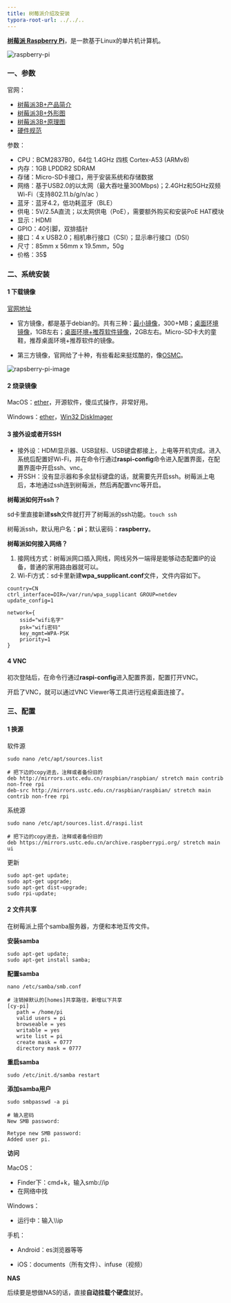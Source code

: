 ```yaml
---
title: 树莓派介绍及安装
typora-root-url: ../../..
---
```


[**树莓派 Raspberry Pi**](https://zh.wikipedia.org/wiki/树莓派)，是一款基于Linux的单片机计算机。

![raspberry-pi](/images/raspberry-pi.jpg)

### 一、参数

官网：

- [树莓派3B+产品简介](https://static.raspberrypi.org/files/product-briefs/Raspberry-Pi-Model-Bplus-Product-Brief.pdf)
- [树莓派3B+外形图](https://github.com/raspberrypi/documentation/raw/master/hardware/raspberrypi/mechanical/rpi_MECH_3bplus.pdf)
- [树莓派3B+原理图](https://www.raspberrypi.org/documentation/hardware/raspberrypi/schematics/rpi_SCH_3bplus_1p0_reduced.pdf)
- [硬件规范](https://www.raspberrypi.org/documentation/hardware/raspberrypi/README.md)

参数：

- CPU：BCM2837B0，64位 1.4GHz 四核 Cortex-A53 (ARMv8)
- 内存：1GB LPDDR2 SDRAM
- 存储：Micro-SD卡接口，用于安装系统和存储数据
- 网络：基于USB2.0的以太网（最大吞吐量300Mbps)；2.4GHz和5GHz双频Wi-Fi（支持802.11.b/g/n/ac ）
- 蓝牙：蓝牙4.2，低功耗蓝牙（BLE）
- 供电：5V/2.5A直流；以太网供电（PoE），需要额外购买和安装PoE HAT模块
- 显示：HDMI
- GPIO：40引脚，双排插针
- 接口：4 x USB2.0；相机串行接口（CSI）；显示串行接口（DSI）
- 尺寸：85mm x 56mm x 19.5mm，50g
- 价格：35$



### 二、系统安装

#### 1 下载镜像

[官网地址](https://www.raspberrypi.org/downloads/)

- 官方镜像，都是基于debian的。共有三种：[最小镜像](http://director.downloads.raspberrypi.org/raspbian_lite/images/raspbian_lite-2019-04-09/2019-04-08-raspbian-stretch-lite.zip)，300+MB；[桌面环境镜像](https://downloads.raspberrypi.org/raspbian_latest)，1GB左右；[桌面环境+推荐软件镜像](https://downloads.raspberrypi.org/raspbian_full_latest)，2GB左右。Micro-SD卡大的童鞋，推荐桌面环境+推荐软件的镜像。

- 第三方镜像，官网给了十种，有些看起来挺炫酷的，像[OSMC](https://osmc.tv/)。



![rapsberry-pi-image](/images/rapsberry-pi-image.jpg)



#### 2 烧录镜像

MacOS：[ether](https://github.com/balena-io/etcher)，开源软件，傻瓜式操作，非常好用。

Windows：[ether](https://github.com/balena-io/etcher)，[Win32 DiskImager](http://sourceforge.net/projects/win32diskimager/)



#### 3 接外设或者开SSH

- 接外设：HDMI显示器、USB鼠标、USB键盘都接上，上电等开机完成。进入系统后配置好Wi-Fi，并在命令行通过**raspi-config**命令进入配置界面，在配置界面中开启ssh、vnc。
- 开SSH：没有显示器和多余鼠标键盘的话，就需要先开启ssh。树莓派上电后，本地通过ssh连到树莓派，然后再配置vnc等开启。



**树莓派如何开ssh？**

sd卡里直接新建**ssh**文件就打开了树莓派的ssh功能。`touch ssh`

树莓派ssh，默认用户名：**pi**；默认密码：**raspberry**。

**树莓派如何接入网络？**

1. 接网线方式：树莓派网口插入网线，网线另外一端得是能够动态配置IP的设备，普通的家用路由器就可以。
2. Wi-Fi方式：sd卡里新建**wpa_supplicant.conf**文件，文件内容如下。

```shell
country=CN
ctrl_interface=DIR=/var/run/wpa_supplicant GROUP=netdev
update_config=1

network={
    ssid="wifi名字"
    psk="wifi密码"
    key_mgmt=WPA-PSK
    priority=1
}
```



#### 4 VNC

初次登陆后，在命令行通过**raspi-config**进入配置界面，配置打开VNC。

开启了VNC，就可以通过VNC Viewer等工具进行远程桌面连接了。



### 三、配置

#### 1 换源

软件源

```shell
sudo nano /etc/apt/sources.list

# 把下边的copy进去，注释或者备份旧的
deb http://mirrors.ustc.edu.cn/raspbian/raspbian/ stretch main contrib non-free rpi
deb-src http://mirrors.ustc.edu.cn/raspbian/raspbian/ stretch main contrib non-free rpi
```

系统源

```shell
sudo nano /etc/apt/sources.list.d/raspi.list

# 把下边的copy进去，注释或者备份旧的
deb https://mirrors.ustc.edu.cn/archive.raspberrypi.org/ stretch main ui
```

更新

```shell
sudo apt-get update;
sudo apt-get upgrade;
sudo apt-get dist-upgrade;
sudo rpi-update;
```



#### 2 文件共享

在树莓派上搭个samba服务器，方便和本地互传文件。

**安装samba**

```shell
sudo apt-get update;
sudo apt-get install samba;	
```

**配置samba**

```shell
nano /etc/samba/smb.conf

# 注销掉默认的[homes]共享路径，新增以下共享
[cy-pi]
   path = /home/pi
   valid users = pi   
   browseable = yes
   writable = yes
   write list = pi
   create mask = 0777
   directory mask = 0777
```

**重启samba**

```shell
sudo /etc/init.d/samba restart
```

**添加samba用户**

```shell
sudo smbpasswd -a pi

# 输入密码
New SMB password:
 
Retype new SMB password:
Added user pi.
```

**访问**

MacOS：

- Finder下：cmd+k，输入smb://ip
- 在网络中找

Windows：

- 运行中：输入\\\ip

手机：

- Android：es浏览器等等

- iOS：documents（所有文件）、infuse（视频）

**NAS**

后续要是想做NAS的话，直接**自动挂载个硬盘**就好。